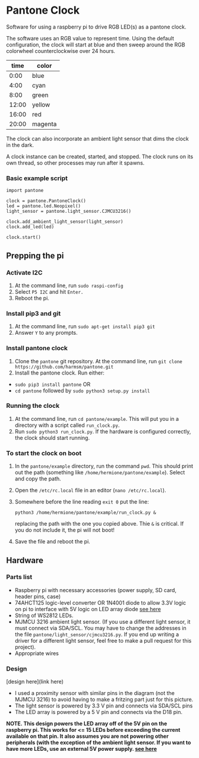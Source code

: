 # Pantone Clock

Software for using a raspberry pi to drive RGB LED(s) as a pantone clock.

The software uses an RGB value to represent time.  Using the default
configuration, the clock will start at blue and then sweep around the RGB
colorwheel counterclockwise over 24 hours.  

|  time | color   |
|-------|---------|
|  0:00 | blue    |
|  4:00 | cyan    |
|  8:00 | green   |  
| 12:00 | yellow  |
| 16:00 | red     |
| 20:00 | magenta |

The clock can also incorporate an ambient light sensor that dims the clock in
the dark.

A clock instance can be created, started, and 
stopped.  The clock runs on its own thread, so other processes may
run after it spawns.


### Basic example script
```
import pantone

clock = pantone.PantoneClock()
led = pantone.led.Neopixel()
light_sensor = pantone.light_sensor.CJMCU3216()

clock.add_ambient_light_sensor(light_sensor)
clock.add_led(led)

clock.start()
```

## Prepping the pi

### Activate I2C 

1. At the command line, run `sudo raspi-config`
2. Select `P5 I2C` and hit `Enter.`  
3. Reboot the pi.

### Install pip3 and git

1. At the command line, run `sudo apt-get install pip3 git`
2. Answer `Y` to any prompts.

### Install pantone clock

1. Clone the `pantone` git repository.  At the command line, run
   `git clone https://github.com/harmsm/pantone.git`
2. Install the pantone clock.  Run either:
  + `sudo pip3 install pantone` OR
  + `cd pantone` followed by `sudo python3 setup.py install` 

### Running the clock
1. At the command line, run `cd pantone/example`.  This will put you in a 
   directory with a script called `run_clock.py`.  
2. Run `sudo python3 run_clock.py`.  If the hardware is configured correctly,
   the clock should start running.

### To start the clock on boot
1. In the `pantone/example` directory, run the command `pwd`.  This should 
   print out the path (something like `/home/hermione/pantone/example`). 
   Select and copy the path. 
2. Open the `/etc/rc.local` file in an editor (`nano /etc/rc.local`).  
3. Somewhere before the line reading `exit 0` put the line:

   ```
   python3 /home/hermione/pantone/example/run_clock.py &
   ```

   replacing the path with the one you copied above.  Thie `&` is critical.  If 
   you do not include it, the pi will not boot!
4. Save the file and reboot the pi. 

## Hardware

### Parts list

+ Raspberry pi with necessary accessories (power supply, SD card, header pins,
  case)
+ 74AHCT125 logic-level converter OR 1N4001 diode to allow 3.3V logic on pi to
  interface with 5V logic on LED array diode [see here](https://learn.adafruit.com/neopixels-on-raspberry-pi/raspberry-pi-wiring)
+ String of WS2812 LEDs.
+ MJMCU 3216 ambient light sensor.  (If you use a different light sensor, it
  must connect via SDA/SCL.  You may have to change the addresses in the file
  `pantone/light_sensor/cjmcu3216.py`.  If you end up writing a driver for a 
  different light sensor, feel free to make a pull request for this project). 
+ Appropriate wires

### Design

[design here](link here)

+ I used a proximity sensor with similar pins in the diagram (not the MJMCU 
  3216) to avoid having to make a fritzing part just for this picture. 
+ The light sensor is powered by 3.3 V pin and connects via SDA/SCL pins
+ The LED array is powered by a 5 V pin and connects via the D18 pin. 

**NOTE.  This design powers the LED array off of the 5V pin on the raspberry 
pi.  This works for <= 15 LEDs before exceeding the current available on that
pin.  It also assumes you are not powering other peripherals (with the 
exception of the ambient light sensor.  If you want to have more LEDs, use
an external 5V power supply.  [see here](https://learn.adafruit.com/neopixels-on-raspberry-pi/raspberry-pi-wiring)**

